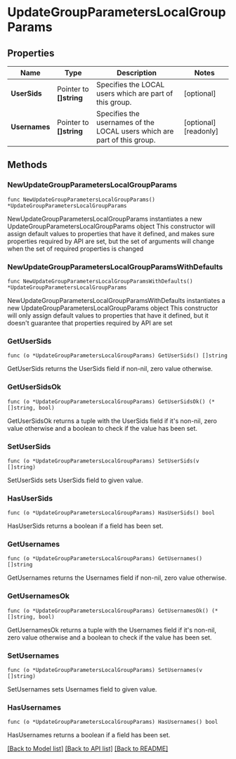 # UpdateGroupParametersLocalGroupParams

## Properties

Name | Type | Description | Notes
------------ | ------------- | ------------- | -------------
**UserSids** | Pointer to **[]string** | Specifies the LOCAL users which are part of this group. | [optional] 
**Usernames** | Pointer to **[]string** | Specifies the usernames of the LOCAL users which are part of this group. | [optional] [readonly] 

## Methods

### NewUpdateGroupParametersLocalGroupParams

`func NewUpdateGroupParametersLocalGroupParams() *UpdateGroupParametersLocalGroupParams`

NewUpdateGroupParametersLocalGroupParams instantiates a new UpdateGroupParametersLocalGroupParams object
This constructor will assign default values to properties that have it defined,
and makes sure properties required by API are set, but the set of arguments
will change when the set of required properties is changed

### NewUpdateGroupParametersLocalGroupParamsWithDefaults

`func NewUpdateGroupParametersLocalGroupParamsWithDefaults() *UpdateGroupParametersLocalGroupParams`

NewUpdateGroupParametersLocalGroupParamsWithDefaults instantiates a new UpdateGroupParametersLocalGroupParams object
This constructor will only assign default values to properties that have it defined,
but it doesn't guarantee that properties required by API are set

### GetUserSids

`func (o *UpdateGroupParametersLocalGroupParams) GetUserSids() []string`

GetUserSids returns the UserSids field if non-nil, zero value otherwise.

### GetUserSidsOk

`func (o *UpdateGroupParametersLocalGroupParams) GetUserSidsOk() (*[]string, bool)`

GetUserSidsOk returns a tuple with the UserSids field if it's non-nil, zero value otherwise
and a boolean to check if the value has been set.

### SetUserSids

`func (o *UpdateGroupParametersLocalGroupParams) SetUserSids(v []string)`

SetUserSids sets UserSids field to given value.

### HasUserSids

`func (o *UpdateGroupParametersLocalGroupParams) HasUserSids() bool`

HasUserSids returns a boolean if a field has been set.

### GetUsernames

`func (o *UpdateGroupParametersLocalGroupParams) GetUsernames() []string`

GetUsernames returns the Usernames field if non-nil, zero value otherwise.

### GetUsernamesOk

`func (o *UpdateGroupParametersLocalGroupParams) GetUsernamesOk() (*[]string, bool)`

GetUsernamesOk returns a tuple with the Usernames field if it's non-nil, zero value otherwise
and a boolean to check if the value has been set.

### SetUsernames

`func (o *UpdateGroupParametersLocalGroupParams) SetUsernames(v []string)`

SetUsernames sets Usernames field to given value.

### HasUsernames

`func (o *UpdateGroupParametersLocalGroupParams) HasUsernames() bool`

HasUsernames returns a boolean if a field has been set.


[[Back to Model list]](../README.md#documentation-for-models) [[Back to API list]](../README.md#documentation-for-api-endpoints) [[Back to README]](../README.md)


